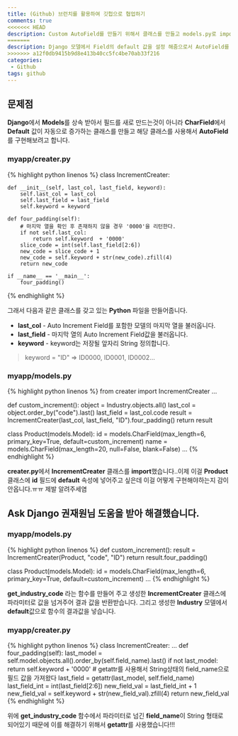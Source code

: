 ```yaml
---
title: (Github) 브런치를 활용하여 깃헙으로 협업하기
comments: true
<<<<<<< HEAD
description: Custom AutoField를 만들기 위해서 클래스를 만들고 models.py로 import하는 과정에 대한 내용을 포스팅했습니다.
=======
description: Django 모델에서 Field의 default 값을 설정 해줌으로서 AutoField를 구현하는 과정에서 생긴 문제 및 질문과 해결 방벙에 대한 포스팅입니다.
>>>>>>> a12f0db9415b9d8e413b40cc5fc4be70ab33f216
categories:
 - Github
tags: github 
---
```


## 문제점

**Django**에서 **Models**를 상속 받아서 필드를 새로 만드는것이 아니라 **CharField**에서 **Default** 값이 자동으로 증가하는 클래스를 만들고 해당 클래스를 사용해서 **AutoField**를 구현해보려고 합니다.

### myapp/creater.py

{% highlight python linenos %}
class IncrementCreater:

    def __init__(self, last_col, last_field, keyword):
        self.last_col = last_col
        self.last_field = last_field
        self.keyword = keyword

    def four_padding(self):
        # 마지막 열을 확인 후 존재하지 않을 경우 '0000'을 리턴한다.
        if not self.last_col:
            return self.keyword  + '0000'
        slice_code = int(self.last_field[2:6])
        new_code = slice_code + 1
        new_code = self.keyword + str(new_code).zfill(4)
        return new_code

    if __name__ == '__main__':
        four_padding()
{% endhighlight %}

그래서 다음과 같은 클래스를 갖고 있는 **Python** 파일을 만들어줍니다.

- **last_col** - Auto Increment Field를 포함한 모델의 마지막 열을 불러옵니다.
- **last_field** - 마지막 열의 Auto Increment Field값을 불러옵니다.
- **keyword** - keyword는 저장될 앞자리 String 정의합니다.

> keyword = "ID" => ID0000, ID0001, ID0002...

### myapp/models.py
{% highlight python linenos %}
from creater import IncrementCreater
...

def custom_increment():
    object = Industry.objects.all()
    last_col = object.order_by("code").last()
    last_field = last_col.code
    result = IncrementCreater(last_col, last_field, "ID").four_padding()
    return result

class Product(models.Model):
    id     = models.CharField(max_length=6, primary_key=True, default=custom_increment)
    name   = models.CharField(max_length=20, null=False, blank=False)
...
{% endhighlight %}

**creater.py**에서 **IncrementCreater** 클래스를 **import**했습니다..이제 이걸 **Product** 클래스에 **id** 필드에 **default** 속성에 넣어주고 싶은데 이걸 어떻게 구현해야하는지 감이안옵니다.ㅠㅠ 제발 알려주세염

## Ask Django 권재원님 도움을 받아 해결했습니다.

### myapp/models.py
{% highlight python linenos %}
def custom_increment():
    result = IncrementCreater(Product, "code", "ID")
    return result.four_padding()

class Product(models.Model):
    id = models.CharField(max_length=6, primary_key=True, default=custom_increment)
    ...
{% endhighlight %}

**get_industry_code** 라는 함수를 만들어 주고 생성한 **IncrementCreater** 클래스에 파라미터로 값을 넘겨주어 결과 값을 반환받습니다. 그리고 생성한 **Industry** 모델에서 **default**값으로 함수의 결과값을 넣습니다. 

### myapp/creater.py

{% highlight python linenos %}
class IncrementCreater:
    ...
    def four_padding(self):
        last_model = self.model.objects.all().order_by(self.field_name).last()
        if not last_model:
            return self.keyword  + '0000'
        # getattr를 사용해서 String상태의 field_name으로 필드 값을 가져왔다
        last_field = getattr(last_model, self.field_name)
        last_field_int = int(last_field[2:6])
        new_field_val = last_field_int + 1
        new_field_val = self.keyword + str(new_field_val).zfill(4)
        return new_field_val
{% endhighlight %}

위에 **get_industry_code** 함수에서 파라미터로 넘긴 **field_name**이 String 형태로 되어있기 때문에 이를 해결하기 위해서 **getattr**를 사용했습니다!!!
